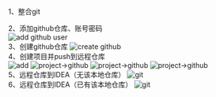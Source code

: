 1、整合git  

2、添加github仓库、账号密码  
![add github user](https://i.loli.net/2019/07/05/5d1ea9a651eca73264.png)  
3、创建github仓库
![create github](https://i.loli.net/2019/07/05/5d1eab973476e87987.png)  
4、创建项目并push到远程仓库  
![add](https://i.loli.net/2019/07/05/5d1eac5e2b71816157.png)
![project->github](https://i.loli.net/2019/07/05/5d1eaab4b18ef80623.png) 
![project->github](https://i.loli.net/2019/07/05/5d1eaab4e55bd43175.png) 
![project->github](https://i.loli.net/2019/07/05/5d1eaab4ce0b588241.png)  
5、远程仓库到IDEA（无该本地仓库）
![git](https://i.loli.net/2019/07/05/5d1ead87bad3544578.png)  
6、远程仓库到IDEA（已有该本地仓库）
![git](https://i.loli.net/2019/07/05/5d1ead87d339553826.png)  


